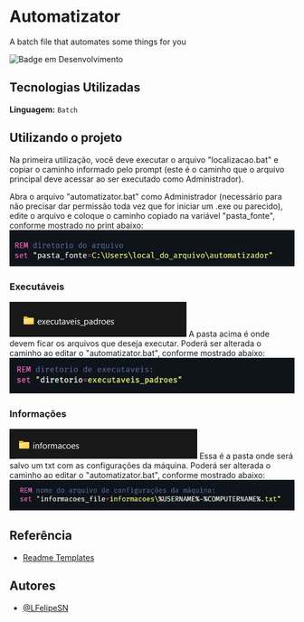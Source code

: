 # Automatizator
A batch file that automates some things for you

![Badge em Desenvolvimento](http://img.shields.io/static/v1?label=STATUS&message=EM%20DESENVOLVIMENTO&color=GREEN&style=for-the-badge)

## Tecnologias Utilizadas
**Linguagem:** ``Batch`` 

## Utilizando o projeto
Na primeira utilização, você deve executar o arquivo "localizacao.bat" e copiar o caminho informado pelo prompt (este é o caminho que o arquivo principal deve acessar ao ser executado como Administrador).

Abra o arquivo "automatizator.bat" como Administrador (necessário para não precisar dar permissão toda vez que for iniciar um .exe ou parecido), edite o arquivo e coloque o caminho copiado na variável "pasta_fonte", conforme mostrado no print abaixo:
![App Screenshot](https://raw.githubusercontent.com/LFelipeSN/Automatizator/main/capturas_de_tela/screen_pasta_fonte.png)

### Executáveis

![App Screenshot](https://raw.githubusercontent.com/LFelipeSN/Automatizator/main/capturas_de_tela/screen_pasta_executaveis.png)
A pasta acima é onde devem ficar os arquivos que deseja executar. Poderá ser alterada o caminho ao editar o "automatizator.bat", conforme mostrado abaixo:
![App Screenshot](https://raw.githubusercontent.com/LFelipeSN/Automatizator/main/capturas_de_tela/screen_executaveis.png)

### Informações
![App Screenshot](https://raw.githubusercontent.com/LFelipeSN/Automatizator/main/capturas_de_tela/screen_pasta_informacoes.png)
Essa é a pasta onde será salvo um txt com as configurações da máquina. Poderá ser alterada o caminho ao editar o "automatizator.bat", conforme mostrado abaixo:
![App Screenshot](https://raw.githubusercontent.com/LFelipeSN/Automatizator/main/capturas_de_tela/screen_informacoes.png)


## Referência

 - [Readme Templates](https://readme.so/pt/editor)

## Autores
- [@LFelipeSN](https://www.github.com/LFelipeSN)
